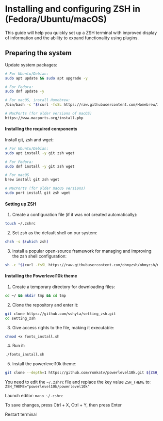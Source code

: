 # Installing and configuring ZSH in (Fedora/Ubuntu/macOS)

This guide will help you quickly set up a ZSH terminal with improved 
display of information and the ability to expand functionality using plugins.

## Preparing the system
Update system packages:
```bash
# For Ubuntu/Debian:
sudo apt update && sudo apt upgrade -y

# For Fedora:
sudo dnf update -y

# For macOS, install Homebrew:
/bin/bash -c "$(curl -fsSL https://raw.githubusercontent.com/Homebrew/install/HEAD/install.sh)"

# MacPorts (for older versions of macOS)
https://www.macports.org/install.php
```

#### Installing the required components
Install git, zsh and wget:
```bash
# For Ubuntu/Debian:
sudo apt install -y git zsh wget

# For Fedora:
sudo dnf install -y git zsh wget

# For macOS
brew install git zsh wget

# MacPorts (for older macOS versions)
sudo port install git zsh wget
```

#### Setting up ZSH
1. Create a configuration file (if it was not created automatically):
```bash
touch ~/.zshrc
```
2. Set zsh as the default shell on our system:
```bash
chsh -s $(which zsh)
```
3. Install a popular open-source framework
for managing and improving the zsh shell configuration:
```bash
sh -c "$(curl -fsSL https://raw.githubusercontent.com/ohmyzsh/ohmyzsh/master/tools/install.sh)"
```

#### Installing the Powerlevel10k theme
1. Create a temporary directory for downloading files:
```bash
cd ~/ && mkdir tmp && cd tmp
```
2. Clone the repository and enter it:
```bash
git clone https://github.com/sshyta/setting_zsh.git
cd setting_zsh
```
3. Give access rights to the file, making it executable:
```bash
chmod +x fonts_install.sh
```
4. Run it:
```bash
./fonts_install.sh
```
5. Install the powerlevel10k theme:
```bash
git clone --depth=1 https://github.com/romkatv/powerlevel10k.git ${ZSH_CUSTOM:-$HOME/.oh-my-zsh/custom}/themes/powerlevel10k
```

You need to edit the `~/.zshrc` file and replace the key value `ZSH_THEME` to:
`ZSH_THEME="powerlevel10k/powerlevel10k"`

Launch editor:
`nano ~/.zshrc`

To save changes, press Ctrl + X, Ctrl + Y, then press Enter

Restart terminal